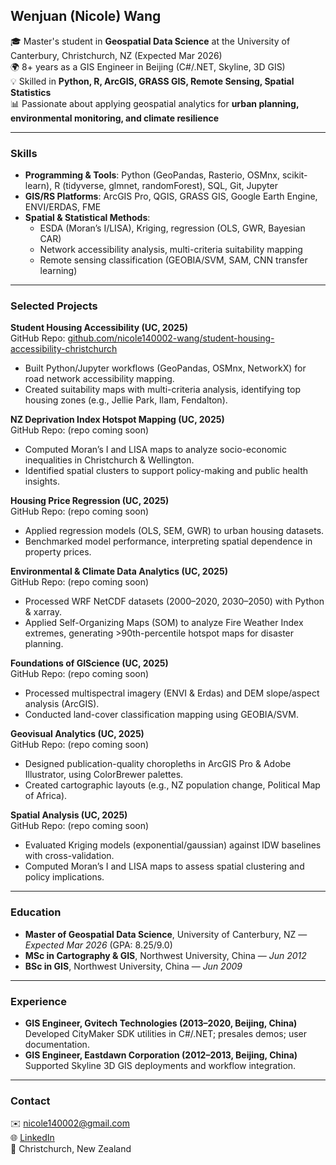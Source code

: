 ## Wenjuan (Nicole) Wang

🎓 Master's student in **Geospatial Data Science** at the University of Canterbury, Christchurch, NZ (Expected Mar 2026)  
🌍 8+ years as a GIS Engineer in Beijing (C#/.NET, Skyline, 3D GIS)  
💡 Skilled in **Python, R, ArcGIS, GRASS GIS, Remote Sensing, Spatial Statistics**  
📊 Passionate about applying geospatial analytics for **urban planning, environmental monitoring, and climate resilience**

---

### Skills
- **Programming & Tools**: Python (GeoPandas, Rasterio, OSMnx, scikit-learn), R (tidyverse, glmnet, randomForest), SQL, Git, Jupyter  
- **GIS/RS Platforms**: ArcGIS Pro, QGIS, GRASS GIS, Google Earth Engine, ENVI/ERDAS, FME  
- **Spatial & Statistical Methods**:  
  - ESDA (Moran’s I/LISA), Kriging, regression (OLS, GWR, Bayesian CAR)  
  - Network accessibility analysis, multi-criteria suitability mapping  
  - Remote sensing classification (GEOBIA/SVM, SAM, CNN transfer learning)  

---

### Selected Projects

**Student Housing Accessibility (UC, 2025)**  
GitHub Repo: [github.com/nicole140002-wang/student-housing-accessibility-christchurch](https://github.com/nicole140002-wang/student-housing-accessibility-christchurch)  
- Built Python/Jupyter workflows (GeoPandas, OSMnx, NetworkX) for road network accessibility mapping.  
- Created suitability maps with multi-criteria analysis, identifying top housing zones (e.g., Jellie Park, Ilam, Fendalton).  

**NZ Deprivation Index Hotspot Mapping (UC, 2025)**  
GitHub Repo: (repo coming soon)  
- Computed Moran’s I and LISA maps to analyze socio-economic inequalities in Christchurch & Wellington.  
- Identified spatial clusters to support policy-making and public health insights.  

**Housing Price Regression (UC, 2025)**  
GitHub Repo: (repo coming soon)  
- Applied regression models (OLS, SEM, GWR) to urban housing datasets.  
- Benchmarked model performance, interpreting spatial dependence in property prices.  

**Environmental & Climate Data Analytics (UC, 2025)**  
GitHub Repo: (repo coming soon)  
- Processed WRF NetCDF datasets (2000–2020, 2030–2050) with Python & xarray.  
- Applied Self-Organizing Maps (SOM) to analyze Fire Weather Index extremes, generating >90th-percentile hotspot maps for disaster planning.  

**Foundations of GIScience (UC, 2025)**  
GitHub Repo: (repo coming soon)  
- Processed multispectral imagery (ENVI & Erdas) and DEM slope/aspect analysis (ArcGIS).  
- Conducted land-cover classification mapping using GEOBIA/SVM.  

**Geovisual Analytics (UC, 2025)**  
GitHub Repo: (repo coming soon)  
- Designed publication-quality choropleths in ArcGIS Pro & Adobe Illustrator, using ColorBrewer palettes.  
- Created cartographic layouts (e.g., NZ population change, Political Map of Africa).  

**Spatial Analysis (UC, 2025)**  
GitHub Repo: (repo coming soon)  
- Evaluated Kriging models (exponential/gaussian) against IDW baselines with cross-validation.  
- Computed Moran’s I and LISA maps to assess spatial clustering and policy implications.  


---

### Education
- **Master of Geospatial Data Science**, University of Canterbury, NZ — *Expected Mar 2026* (GPA: 8.25/9.0)  
- **MSc in Cartography & GIS**, Northwest University, China — *Jun 2012*  
- **BSc in GIS**, Northwest University, China — *Jun 2009*  

---

### Experience
- **GIS Engineer, Gvitech Technologies (2013–2020, Beijing, China)**  
  Developed CityMaker SDK utilities in C#/.NET; presales demos; user documentation.  
- **GIS Engineer, Eastdawn Corporation (2012–2013, Beijing, China)**  
  Supported Skyline 3D GIS deployments and workflow integration.  

---

### Contact
✉️ [nicole140002@gmail.com](mailto:nicole140002@gmail.com)  
🌐 [LinkedIn](https://linkedin.com/in/your-link)  
📍 Christchurch, New Zealand
